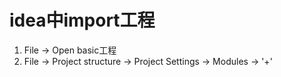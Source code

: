 # idea中import工程

1. File -> Open basic工程
2. File -> Project structure -> Project Settings -> Modules -> '+'


